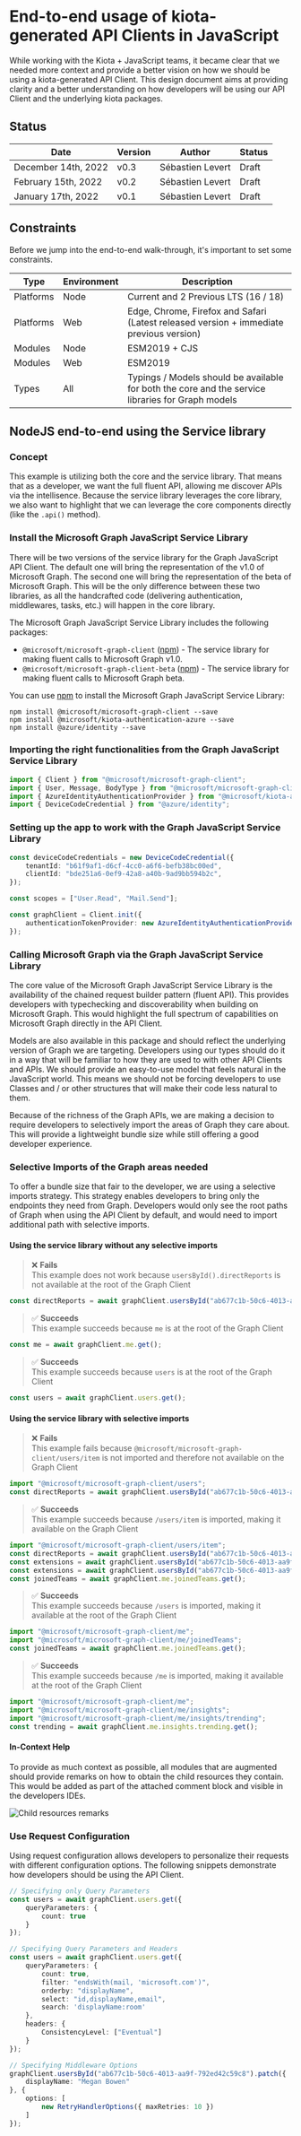 # End-to-end usage of kiota-generated API Clients in JavaScript

While working with the Kiota + JavaScript teams, it became clear that we needed more context and provide a better vision on how we should be using a kiota-generated API Client. This design document aims at providing clarity and a better understanding on how developers will be using our API Client and the underlying kiota packages.

## Status

| Date                | Version | Author           | Status |
| ------------------- | ------- | ---------------- | ------ |
| December 14th, 2022 | v0.3    | Sébastien Levert | Draft  | 
| February 15th, 2022 | v0.2    | Sébastien Levert | Draft  |
| January 17th, 2022  | v0.1    | Sébastien Levert | Draft  |

## Constraints

Before we jump into the end-to-end walk-through, it's important to set some constraints.

| Type      | Environment | Description                                                                                       |
| --------- | ----------- | ------------------------------------------------------------------------------------------------- |
| Platforms | Node        | Current and 2 Previous LTS (16 / 18)                                                         |
| Platforms | Web         | Edge, Chrome, Firefox and Safari (Latest released version + immediate previous version)           |
| Modules   | Node        | ESM2019 + CJS                                                                                     |
| Modules   | Web         | ESM2019                                                                                           |
| Types     | All         | Typings / Models should be available for both the core and the service libraries for Graph models |

## NodeJS end-to-end using the Service library

### Concept

This example is utilizing both the core and the service library. That means that as a developer, we want the full fluent API, allowing me discover APIs via the intellisence. Because the service library leverages the core library, we also want to highlight that we can leverage the core components directly (like the `.api()` method).

### Install the Microsoft Graph JavaScript Service Library

There will be two versions of the service library for the Graph JavaScript API Client. The default one will bring the representation of the v1.0 of Microsoft Graph. The second one will bring the representation of the beta of Microsoft Graph. This will be the only difference between these two libraries, as all the handcrafted code (delivering authentication, middlewares, tasks, etc.) will happen in the core library.

The Microsoft Graph JavaScript Service Library includes the following packages:

- `@microsoft/microsoft-graph-client` ([npm](https://www.npmjs.com/package/@microsoft/microsoft-graph-client)) - The service library for making fluent calls to Microsoft Graph v1.0.
- `@microsoft/microsoft-graph-client-beta` ([npm](https://www.npmjs.com/package/@microsoft/microsoft-graph-client-beta)) - The service library for making fluent calls to Microsoft Graph beta.

You can use [npm](https://www.npmjs.com) to install the Microsoft Graph JavaScript Service Library:

```shell
npm install @microsoft/microsoft-graph-client --save
npm install @microsoft/kiota-authentication-azure --save
npm install @azure/identity --save
```

### Importing the right functionalities from the Graph JavaScript Service Library

```typescript
import { Client } from "@microsoft/microsoft-graph-client";
import { User, Message, BodyType } from "@microsoft/microsoft-graph-client/models";
import { AzureIdentityAuthenticationProvider } from "@microsoft/kiota-authentication-azure";
import { DeviceCodeCredential } from "@azure/identity";
```

### Setting up the app to work with the Graph JavaScript Service Library

```typescript
const deviceCodeCredentials = new DeviceCodeCredential({
	tenantId: "b61f9af1-d6cf-4cc0-a6f6-befb38bc00ed",
	clientId: "bde251a6-0ef9-42a8-a40b-9ad9bb594b2c",
});

const scopes = ["User.Read", "Mail.Send"];

const graphClient = Client.init({
	authenticationTokenProvider: new AzureIdentityAuthenticationProvider(deviceCodeCredentials, scopes),
});
```

### Calling Microsoft Graph via the Graph JavaScript Service Library

The core value of the Microsoft Graph JavaScript Service Library is the availability of the chained request builder pattern (fluent API). This provides developers with typechecking and discoverability when building on Microsoft Graph. This would highlight the full spectrum of capabilities on Microsoft Graph directly in the API Client.

Models are also available in this package and should reflect the underlying version of Graph we are targeting. Developers using our types should do it in a way that will be familiar to how they are used to with other API Clients and APIs. We should provide an easy-to-use model that feels natural in the JavaScript world. This means we should not be forcing developers to use Classes and / or other structures that will make their code less natural to them.

Because of the richness of the Graph APIs, we are making a decision to require developers to selectively import the areas of Graph they care about. This will provide a lightweight bundle size while still offering a good developer experience.

### Selective Imports of the Graph areas needed

To offer a bundle size that fair to the developer, we are using a selective imports strategy. This strategy enables developers to bring only the endpoints they need from Graph. Developers would only see the root paths of Graph when using the API Client by default, and would need to import additional path with selective imports.

#### Using the service library without any selective imports

> ❌ **Fails** <br />
> This example does not work because `usersById().directReports` is not available at the root of the Graph Client

```typescript
const directReports = await graphClient.usersById("ab677c1b-50c6-4013-aa9f-792ed42c59c8").directReports.get();
```

> ✅ **Succeeds** <br />
> This example succeeds because `me` is at the root of the Graph Client

```typescript
const me = await graphClient.me.get();
```
> ✅ **Succeeds** <br />
> This example succeeds because `users` is at the root of the Graph Client

```typescript
const users = await graphClient.users.get();
```

#### Using the service library with selective imports

> ❌ **Fails** <br />
> This example fails because `@microsoft/microsoft-graph-client/users/item` is not imported and therefore not available on the Graph Client

```typescript
import "@microsoft/microsoft-graph-client/users";
const directReports = await graphClient.usersById("ab677c1b-50c6-4013-aa9f-792ed42c59c8").directReports.get();
```

> ✅ **Succeeds** <br />
> This example succeeds because `/users/item` is imported, making it available on the Graph Client

```typescript
import "@microsoft/microsoft-graph-client/users/item";
const directReports = await graphClient.usersById("ab677c1b-50c6-4013-aa9f-792ed42c59c8").directReports.get();
const extensions = await graphClient.usersById("ab677c1b-50c6-4013-aa9f-792ed42c59c8").extensions.get();
const extensions = await graphClient.usersById("ab677c1b-50c6-4013-aa9f-792ed42c59c8").extensionsById("85147e97-ed89-4799-b5b8-8d35a9204604").get();
const joinedTeams = await graphClient.me.joinedTeams.get();
```

> ✅ **Succeeds** <br />
> This example succeeds because `/users` is imported, making it available at the root of the Graph Client

```typescript
import "@microsoft/microsoft-graph-client/me";
import "@microsoft/microsoft-graph-client/me/joinedTeams";
const joinedTeams = await graphClient.me.joinedTeams.get();
```

> ✅ **Succeeds** <br />
> This example succeeds because `/me` is imported, making it available at the root of the Graph Client

```typescript
import "@microsoft/microsoft-graph-client/me";
import "@microsoft/microsoft-graph-client/me/insights";
import "@microsoft/microsoft-graph-client/me/insights/trending";
const trending = await graphClient.me.insights.trending.get();
```

#### In-Context Help

To provide as much context as possible, all modules that are augmented should provide remarks on how to obtain the child resources they contain. This would be added as part of the attached comment block and visible in the developers IDEs.

![Child resources remarks](assets/service-library/child-resources-remarks.png)

### Use Request Configuration

Using request configuration allows developers to personalize their requests with different configuration options. The following snippets demonstrate how developers should be using the API Client.

```typescript
// Specifying only Query Parameters
const users = await graphClient.users.get({
	queryParameters: {
		count: true
	}	
});
```

```typescript
// Specifying Query Parameters and Headers
const users = await graphClient.users.get({
	queryParameters: {
		count: true,
		filter: "endsWith(mail, 'microsoft.com')",
		orderby: "displayName",
		select: "id,displayName,email",
		search: 'displayName:room'
	},
	headers: {
		ConsistencyLevel: ["Eventual"]
	}
});
```

```typescript 
// Specifying Middleware Options
graphClient.usersById("ab677c1b-50c6-4013-aa9f-792ed42c59c8").patch({ 
	displayName: "Megan Bowen" 
}, {
	options: [
        new RetryHandlerOptions({ maxRetries: 10 })
	]
});
```